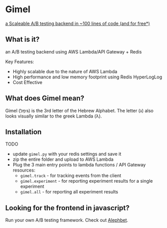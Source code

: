 # Gimel

[a Scaleable A/B testing backend in ~100 lines of code (and for free*)](http://blog.gingerlime.com/2016/a-scaleable-ab-testing-backend-in-100-lines-of-code-and-for-free/)

## What is it?

an A/B testing backend using AWS Lambda/API Gateway + Redis

Key Features:

* Highly scalable due to the nature of AWS Lambda
* High performance and low memory footprint using Redis HyperLogLog
* Cost Effective

## What does Gimel mean?

Gimel (גִּימֵל) is the 3rd letter of the Hebrew Alphabet. The letter (ג) also looks visually similar to the greek Lambda
(λ).

## Installation

TODO

* update `gimel.py` with your redis settings and save it
* zip the entire folder and upload to AWS Lambda
* Plug the 3 main entry points to lambda functions / API Gateway resources:
  - `gimel.track` - for tracking events from the client
  - `gimel.experiment` - for reporting experiment results for a single experiment
  - `gimel.all` - for reporting all experiment results

## Looking for the frontend in javascript?

Run your own A/B testing framework. Check out [Alephbet](https://github.com/Alephbet/alephbet).
